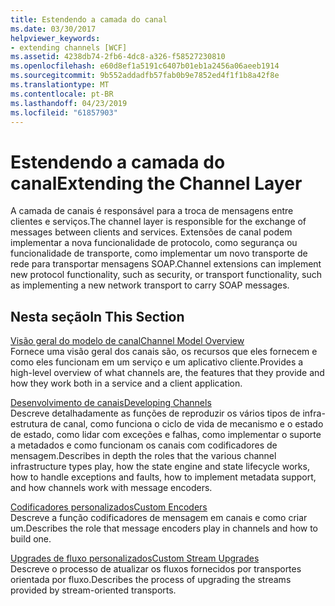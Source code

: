 ```yaml
---
title: Estendendo a camada do canal
ms.date: 03/30/2017
helpviewer_keywords:
- extending channels [WCF]
ms.assetid: 4238db74-2fb6-4dc8-a326-f58527230810
ms.openlocfilehash: e60d8ef1a5191c6407b01eb1a2456a06aeeb1914
ms.sourcegitcommit: 9b552addadfb57fab0b9e7852ed4f1f1b8a42f8e
ms.translationtype: MT
ms.contentlocale: pt-BR
ms.lasthandoff: 04/23/2019
ms.locfileid: "61857903"
---
```

# <a name="extending-the-channel-layer"></a><span data-ttu-id="72a5d-102">Estendendo a camada do canal</span><span class="sxs-lookup"><span data-stu-id="72a5d-102">Extending the Channel Layer</span></span>
<span data-ttu-id="72a5d-103">A camada de canais é responsável para a troca de mensagens entre clientes e serviços.</span><span class="sxs-lookup"><span data-stu-id="72a5d-103">The channel layer is responsible for the exchange of messages between clients and services.</span></span> <span data-ttu-id="72a5d-104">Extensões de canal podem implementar a nova funcionalidade de protocolo, como segurança ou funcionalidade de transporte, como implementar um novo transporte de rede para transportar mensagens SOAP.</span><span class="sxs-lookup"><span data-stu-id="72a5d-104">Channel extensions can implement new protocol functionality, such as security, or transport functionality, such as implementing a new network transport to carry SOAP messages.</span></span>  
  
## <a name="in-this-section"></a><span data-ttu-id="72a5d-105">Nesta seção</span><span class="sxs-lookup"><span data-stu-id="72a5d-105">In This Section</span></span>  
 [<span data-ttu-id="72a5d-106">Visão geral do modelo de canal</span><span class="sxs-lookup"><span data-stu-id="72a5d-106">Channel Model Overview</span></span>](../../../../docs/framework/wcf/extending/channel-model-overview.md)  
 <span data-ttu-id="72a5d-107">Fornece uma visão geral dos canais são, os recursos que eles fornecem e como eles funcionam em um serviço e um aplicativo cliente.</span><span class="sxs-lookup"><span data-stu-id="72a5d-107">Provides a high-level overview of what channels are, the features that they provide and how they work both in a service and a client application.</span></span>  
  
 [<span data-ttu-id="72a5d-108">Desenvolvimento de canais</span><span class="sxs-lookup"><span data-stu-id="72a5d-108">Developing Channels</span></span>](../../../../docs/framework/wcf/extending/developing-channels.md)  
 <span data-ttu-id="72a5d-109">Descreve detalhadamente as funções de reproduzir os vários tipos de infra-estrutura de canal, como funciona o ciclo de vida de mecanismo e o estado de estado, como lidar com exceções e falhas, como implementar o suporte a metadados e como funcionam os canais com codificadores de mensagem.</span><span class="sxs-lookup"><span data-stu-id="72a5d-109">Describes in depth the roles that the various channel infrastructure types play, how the state engine and state lifecycle works, how to handle exceptions and faults, how to implement metadata support, and how channels work with message encoders.</span></span>  
  
 [<span data-ttu-id="72a5d-110">Codificadores personalizados</span><span class="sxs-lookup"><span data-stu-id="72a5d-110">Custom Encoders</span></span>](../../../../docs/framework/wcf/extending/custom-encoders.md)  
 <span data-ttu-id="72a5d-111">Descreve a função codificadores de mensagem em canais e como criar um.</span><span class="sxs-lookup"><span data-stu-id="72a5d-111">Describes the role that message encoders play in channels and how to build one.</span></span>  
  
 [<span data-ttu-id="72a5d-112">Upgrades de fluxo personalizados</span><span class="sxs-lookup"><span data-stu-id="72a5d-112">Custom Stream Upgrades</span></span>](../../../../docs/framework/wcf/extending/custom-stream-upgrades.md)  
 <span data-ttu-id="72a5d-113">Descreve o processo de atualizar os fluxos fornecidos por transportes orientada por fluxo.</span><span class="sxs-lookup"><span data-stu-id="72a5d-113">Describes the process of upgrading the streams provided by stream-oriented transports.</span></span>
